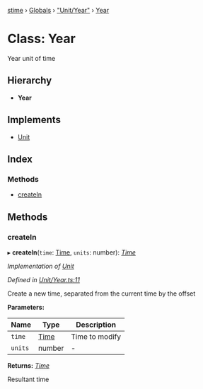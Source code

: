 [stime](../README.md) › [Globals](../globals.md) › ["Unit/Year"](../modules/_unit_year_.md) › [Year](_unit_year_.year.md)

# Class: Year

Year unit of time

## Hierarchy

* **Year**

## Implements

* [Unit](../interfaces/_unit_.unit.md)

## Index

### Methods

* [createIn](_unit_year_.year.md#createin)

## Methods

###  createIn

▸ **createIn**(`time`: [Time](_time_.time.md), `units`: number): *[Time](_time_.time.md)*

*Implementation of [Unit](../interfaces/_unit_.unit.md)*

*Defined in [Unit/Year.ts:11](https://github.com/TerenceJefferies/STime/blob/f4ba2f2/src/Unit/Year.ts#L11)*

Create a new time, separated from the current time by the offset

**Parameters:**

Name | Type | Description |
------ | ------ | ------ |
`time` | [Time](_time_.time.md) | Time to modify |
`units` | number | - |

**Returns:** *[Time](_time_.time.md)*

Resultant time
